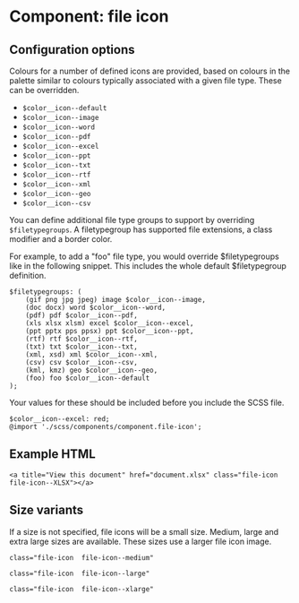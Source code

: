 # Component: file icon

## Configuration options

Colours for a number of defined icons are provided, based on colours in the palette similar to colours typically associated with a given file type. These can be overridden.

* `$color__icon--default`
* `$color__icon--image`
* `$color__icon--word`
* `$color__icon--pdf`
* `$color__icon--excel`
* `$color__icon--ppt`
* `$color__icon--txt`
* `$color__icon--rtf`
* `$color__icon--xml`
* `$color__icon--geo`
* `$color__icon--csv`

You can define additional file type groups to support by overriding `$filetypegroups`. A filetypegroup has supported file extensions, a class modifier and a border color.

For example, to add a "foo" file type, you would override $filetypegroups like in the following snippet. This includes the whole default $filetypegroup definition.

    $filetypegroups: (
        (gif png jpg jpeg) image $color__icon--image,
        (doc docx) word $color__icon--word,
        (pdf) pdf $color__icon--pdf,
        (xls xlsx xlsm) excel $color__icon--excel,
        (ppt pptx pps ppsx) ppt $color__icon--ppt,
        (rtf) rtf $color__icon--rtf,
        (txt) txt $color__icon--txt,
        (xml, xsd) xml $color__icon--xml,
        (csv) csv $color__icon--csv,
        (kml, kmz) geo $color__icon--geo,
        (foo) foo $color__icon--default
    );

Your values for these should be included before you include the SCSS file.

    $color__icon--excel: red;
    @import './scss/components/component.file-icon';

## Example HTML

    <a title="View this document" href="document.xlsx" class="file-icon  file-icon--XLSX"></a>

## Size variants

If a size is not specified, file icons will be a small size. Medium, large and extra large sizes are available. These sizes use a larger file icon image.

`class="file-icon  file-icon--medium"`

`class="file-icon  file-icon--large"`

`class="file-icon  file-icon--xlarge"`

